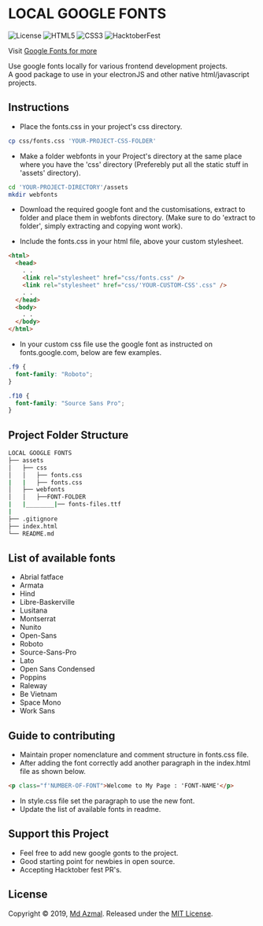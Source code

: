 # LOCAL GOOGLE FONTS

![License](https://img.shields.io/github/license/md-azmal/Local-Google-Fonts?style=for-the-badge)
![HTML5](https://img.shields.io/badge/HTML-5-orange?style=for-the-badge)
![CSS3](https://img.shields.io/badge/CSS-3-green?style=for-the-badge)
![HacktoberFest](https://img.shields.io/badge/HacktoberFest-2k19-blue?style=for-the-badge)

Visit [Google Fonts for more](https://fonts.google.com)

Use google fonts locally for various frontend development projects.  
A good package to use in your electronJS and other native html/javascript projects.

## Instructions

- Place the fonts.css in your project's css directory.

```bash
cp css/fonts.css 'YOUR-PROJECT-CSS-FOLDER'
```

- Make a folder webfonts in your Project's directory at the same place where you have the 'css' directory
  (Preferebly put all the static stuff in 'assets' directory).

```bash
cd 'YOUR-PROJECT-DIRECTORY'/assets
mkdir webfonts
```

- Download the required google font and the customisations, extract to folder and place them in webfonts directory. (Make sure to do 'extract to folder', simply extracting and copying wont work).

- Include the fonts.css in your html file, above your custom stylesheet.

```html
<html>
  <head>
    . .
    <link rel="stylesheet" href="css/fonts.css" />
    <link rel="stylesheet" href="css/'YOUR-CUSTOM-CSS'.css" />
    . .
  </head>
  <body>
    . .
  </body>
</html>
```

- In your custom css file use the google font as instructed on fonts.google.com, below are few examples.

```css
.f9 {
  font-family: "Roboto";
}

.f10 {
  font-family: "Source Sans Pro";
}
```

## Project Folder Structure

```bash
LOCAL GOOGLE FONTS
├── assets
│   ├── css
│   │   ├── fonts.css
|   |   ├── fonts.css
│   ├── webfonts
│   │   ├──FONT-FOLDER
|   |________|── fonts-files.ttf
|
├── .gitignore
├── index.html
└── README.md
```

## List of available fonts

- Abrial fatface
- Armata
- Hind
- Libre-Baskerville
- Lusitana
- Montserrat
- Nunito
- Open-Sans
- Roboto
- Source-Sans-Pro
- Lato
- Open Sans Condensed
- Poppins
- Raleway
- Be Vietnam
- Space Mono
- Work Sans

## Guide to contributing

- Maintain proper nomenclature and comment structure in fonts.css file.
- After adding the font correctly add another paragraph in the index.html file as shown below.

```html
<p class="f'NUMBER-OF-FONT">Welcome to My Page : 'FONT-NAME'</p>
```

- In style.css file set the paragraph to use the new font.
- Update the list of available fonts in readme.

## Support this Project

- Feel free to add new google gonts to the project.
- Good starting point for newbies in open source.
- Accepting Hacktober fest PR's.

## License

Copyright © 2019, [Md Azmal](https://github.com/md-azmal).
Released under the [MIT License](LICENSE).
